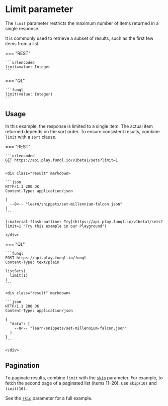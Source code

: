 ﻿# Limit parameter

The `limit` parameter restricts the maximum number of items returned in a single response.

It is commonly used to retrieve a subset of results, such as the first few items from a list.

=== "REST"

    ```urlencoded
    limit=value: Integer
    ```

=== "QL"

    ```funql
    limit(value: Integer)
    ```

## Usage

In this example, the response is limited to a single item. The actual item returned depends on the sort order. To ensure
consistent results, combine `limit` with a `sort` clause.

=== "REST"

    ```urlencoded
    GET https://api.play.funql.io/v1beta1/sets?limit=1
    ```

    <div class="result" markdown>
    
    ```json
    HTTP/1.1 200 OK
    Content-Type: application/json
    
    [
      --8<-- "learn/snippets/set-millennium-falcon.json"
    ]
    ```

    [:material-flask-outline: Try](https://api.play.funql.io/v1beta1/sets?limit=1 "Try this example in our Playground")

    </div>

=== "QL"

    ```funql
    POST https://api.play.funql.io/funql
    Content-Type: text/plain

    listSets(
      limit(1)
    )
    ```

    <div class="result" markdown>

    ```json
    HTTP/1.1 200 OK
    Content-Type: application/json

    {
      "data": [
        --8<-- "learn/snippets/set-millennium-falcon.json"
      ]
    }
    ```

    </div>

## Pagination

To paginate results, combine `limit` with the [`skip`](skip.md) parameter. For example, to fetch the second page of a
paginated list (items 11–20), use `skip(10)` and `limit(10)`.

See the [`skip`](skip.md#pagination) parameter for a full example.